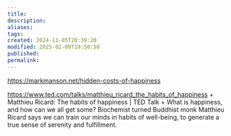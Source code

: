 ```yaml
---
title: 
description: 
aliases: 
tags: 
created: 2024-11-05T20:39:20
modified: 2025-02-09T19:50:50
published: 
permalink: 
---
```



https://markmanson.net/hidden-costs-of-happiness

https://www.ted.com/talks/matthieu_ricard_the_habits_of_happiness + Matthieu Ricard: The habits of happiness | TED Talk + What is happiness, and how can we all get some? Biochemist turned Buddhist monk Matthieu Ricard says we can train our minds in habits of well-being, to generate a true sense of serenity and fulfillment.
